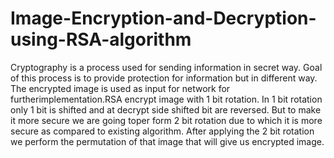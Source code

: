# Image-Encryption-and-Decryption-using-RSA-algorithm
Cryptography is a process used for sending information in secret way. Goal of this process is to provide protection for information but in different way. The encrypted image is used as input for network for furtherimplementation.RSA encrypt image with 1 bit rotation. In 1 bit rotation only 1 bit is shifted and at decrypt side shifted bit are reversed. But to make it more secure we are going toper form 2 bit rotation due to which it is more secure as compared to existing algorithm. After applying the 2 bit rotation we perform the permutation of that image that will give us encrypted image.
